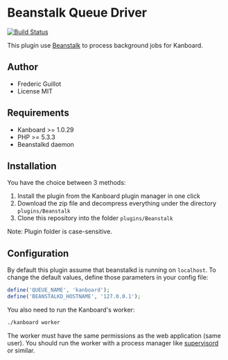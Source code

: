 Beanstalk Queue Driver 
======================

[![Build Status](https://travis-ci.org/kanboard/plugin-beanstalk.svg?branch=master)](https://travis-ci.org/kanboard/plugin-beanstalk)

This plugin use [Beanstalk](http://kr.github.io/beanstalkd/) to process background jobs for Kanboard.

Author
------

- Frederic Guillot
- License MIT

Requirements
------------

- Kanboard >= 1.0.29
- PHP >= 5.3.3
- Beanstalkd daemon

Installation
------------

You have the choice between 3 methods:

1. Install the plugin from the Kanboard plugin manager in one click
2. Download the zip file and decompress everything under the directory `plugins/Beanstalk`
3. Clone this repository into the folder `plugins/Beanstalk`

Note: Plugin folder is case-sensitive.

Configuration
-------------

By default this plugin assume that beanstalkd is running on `localhost`.
To change the default values, define those parameters in your config file:

```php
define('QUEUE_NAME', 'kanboard');
define('BEANSTALKD_HOSTNAME', '127.0.0.1');
```

You also need to run the Kanboard's worker:

```bash
./kanboard worker
```

The worker must have the same permissions as the web application (same user).
You should run the worker with a process manager like [supervisord](http://supervisord.org) or similar.

